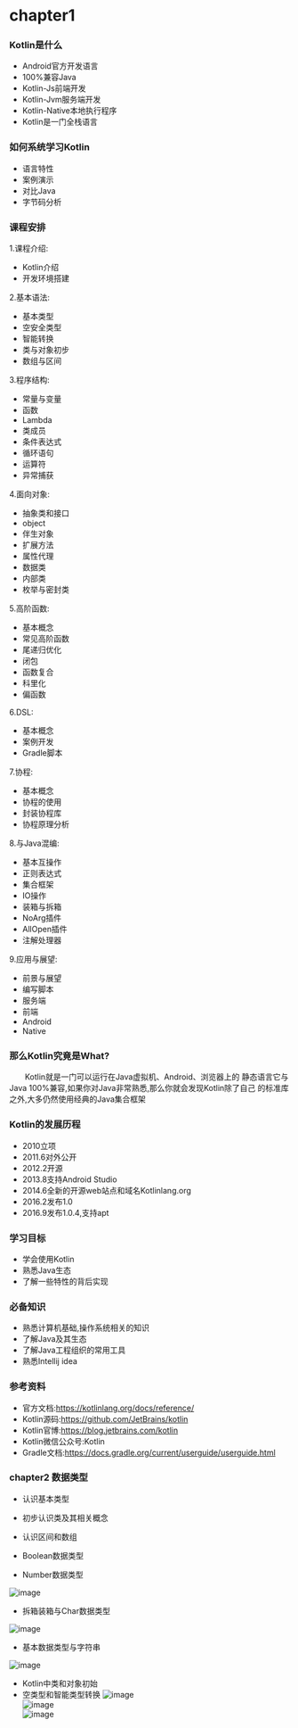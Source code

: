 # chapter1
### Kotlin是什么
- Android官方开发语言
- 100%兼容Java
- Kotlin-Js前端开发
- Kotlin-Jvm服务端开发
- Kotlin-Native本地执行程序
- Kotlin是一门全栈语言
### 如何系统学习Kotlin
- 语言特性
- 案例演示
- 对比Java
- 字节码分析
### 课程安排
1.课程介绍:<br>
- Kotlin介绍
- 开发环境搭建

2.基本语法:<br>
- 基本类型
- 空安全类型
- 智能转换
- 类与对象初步
- 数组与区间

3.程序结构:<br>
- 常量与变量
- 函数
- Lambda
- 类成员
- 条件表达式
- 循环语句
- 运算符
- 异常捕获

4.面向对象:<br>
- 抽象类和接口
- object
- 伴生对象
- 扩展方法
- 属性代理
- 数据类
- 内部类
- 枚举与密封类

5.高阶函数:<br>
- 基本概念
- 常见高阶函数
- 尾递归优化
- 闭包
- 函数复合
- 科里化
- 偏函数

6.DSL:<br>
- 基本概念
- 案例开发
- Gradle脚本

7.协程:<br>
- 基本概念
- 协程的使用
- 封装协程库
- 协程原理分析

8.与Java混编:<br>
- 基本互操作
- 正则表达式
- 集合框架
- IO操作
- 装箱与拆箱
- NoArg插件
- AllOpen插件
- 注解处理器

9.应用与展望:<br>
- 前景与展望
- 编写脚本
- 服务端
- 前端
- Android
- Native

### 那么Kotlin究竟是What?
&emsp;&emsp;Kotlin就是一门可以运行在Java虚拟机、Android、浏览器上的
静态语言它与Java 100%兼容,如果你对Java非常熟悉,那么你就会发现Kotlin除了自己
的标准库之外,大多仍然使用经典的Java集合框架<br>
### Kotlin的发展历程
- 2010立项
- 2011.6对外公开
- 2012.2开源
- 2013.8支持Android Studio
- 2014.6全新的开源web站点和域名Kotlinlang.org
- 2016.2发布1.0
- 2016.9发布1.0.4,支持apt
### 学习目标
- 学会使用Kotlin
- 熟悉Java生态
- 了解一些特性的背后实现
### 必备知识
- 熟悉计算机基础,操作系统相关的知识
- 了解Java及其生态
- 了解Java工程组织的常用工具
- 熟悉Intellij idea
### 参考资料
- 官方文档:https://kotlinlang.org/docs/reference/
- Kotlin源码:https://github.com/JetBrains/kotlin
- Kotlin官博:https://blog.jetbrains.com/kotlin
- Kotlin微信公众号:Kotlin
- Gradle文档:https://docs.gradle.org/current/userguide/userguide.html
### chapter2 数据类型
- 认识基本类型
- 初步认识类及其相关概念
- 认识区间和数组

- Boolean数据类型
- Number数据类型

![image](https://github.com/15529343201/Kotlin_Introductory_And_Advanced/blob/chapter2/image/1.PNG)<br>
- 拆箱装箱与Char数据类型

![image](https://github.com/15529343201/Kotlin_Introductory_And_Advanced/blob/chapter2/image/2.PNG)<br>
- 基本数据类型与字符串

![image](https://github.com/15529343201/Kotlin_Introductory_And_Advanced/blob/chapter2/image/3.PNG)<br>
- Kotlin中类和对象初始
- 空类型和智能类型转换
![image](https://github.com/15529343201/Kotlin_Introductory_And_Advanced/blob/chapter2/image/4.PNG)<br>
![image](https://github.com/15529343201/Kotlin_Introductory_And_Advanced/blob/chapter2/image/5.PNG)<br>
![image](https://github.com/15529343201/Kotlin_Introductory_And_Advanced/blob/chapter2/image/6.PNG)<br>

